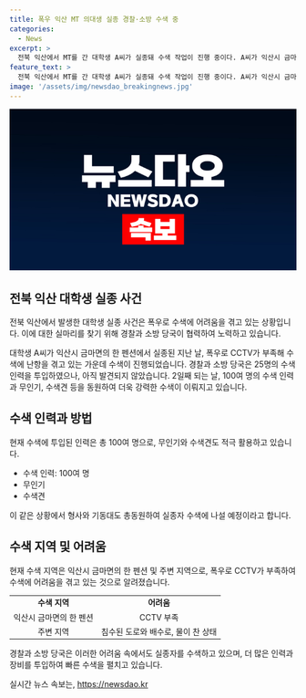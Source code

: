 ```yaml
---
title: 폭우 익산 MT 의대생 실종 경찰·소방 수색 중
categories:
  - News
excerpt: >
  전북 익산에서 MT를 간 대학생 A씨가 실종돼 수색 작업이 진행 중이다. A씨가 익산시 금마면의 펜션을 나선 시각은 오전 4시로 추정되며, 폭우로 CCTV 부재와 도로 일부 침수로 수색이 어려움을 겪고 있다. 경찰과 소방 당국은 수색을 진행 중이지만 A씨를 발견하지 못했으며, 11일 오전에는 100여 명의 수색 인력과 무인기, 수색견을 투입했다. A씨가 술을 마시고 밖으로 나갔을 가능성이 있으며, 대학생들이 머문 곳의 CCTV가 부족해 수색이 어려운 상황이라고 전했다. A씨의 수색에는 형사와 기동대도 총동원될 예정이다.
feature_text: >
  전북 익산에서 MT를 간 대학생 A씨가 실종돼 수색 작업이 진행 중이다. A씨가 익산시 금마면의 펜션을 나선 시각은 오전 4시로 추정되며, 폭우로 CCTV 부재와 도로 일부 침수로 수색이 어려움을 겪고 있다. 경찰과 소방 당국은 수색을 진행 중이지만 A씨를 발견하지 못했으며, 11일 오전에는 100여 명의 수색 인력과 무인기, 수색견을 투입했다. A씨가 술을 마시고 밖으로 나갔을 가능성이 있으며, 대학생들이 머문 곳의 CCTV가 부족해 수색이 어려운 상황이라고 전했다. A씨의 수색에는 형사와 기동대도 총동원될 예정이다.
image: '/assets/img/newsdao_breakingnews.jpg'
---
```


<p><img src="/assets/img/newsdao_breakingnews.jpg" alt="flaretime 속보" /></p>

<h2 data-ke-size="size26">전북 익산 대학생 실종 사건</h2>

<p>전북 익산에서 발생한 대학생 실종 사건은 폭우로 수색에 어려움을 겪고 있는 상황입니다. 이에 대한 실마리를 찾기 위해 경찰과 소방 당국이 협력하여 노력하고 있습니다.</p>

<p data-ke-size="size16">대학생 A씨가 익산시 금마면의 한 펜션에서 실종된 지난 날, 폭우로 CCTV가 부족해 수색에 난항을 겪고 있는 가운데 수색이 진행되었습니다. 경찰과 소방 당국은 25명의 수색 인력을 투입하였으나, 아직 발견되지 않았습니다. 2일째 되는 날, 100여 명의 수색 인력과 무인기, 수색견 등을 동원하여 더욱 강력한 수색이 이뤄지고 있습니다.</p>

<h2 data-ke-size="size24">수색 인력과 방법</h2>

<p>현재 수색에 투입된 인력은 총 100여 명으로, 무인기와 수색견도 적극 활용하고 있습니다.</p>

<ul>
<li>수색 인력: 100여 명</li>
<li>무인기</li>
<li>수색견</li>
</ul>

<p data-ke-size="size16">이 같은 상황에서 형사와 기동대도 총동원하여 실종자 수색에 나설 예정이라고 합니다.</p>

<h2 data-ke-size="size24">수색 지역 및 어려움</h2>

<p>현재 수색 지역은 익산시 금마면의 한 펜션 및 주변 지역으로, 폭우로 CCTV가 부족하여 수색에 어려움을 겪고 있는 것으로 알려졌습니다.</p>

<table>
<tr>
<td style="text-align: center; height: 17px;"><b>수색 지역</b></td>
<td style="text-align: center; height: 17px;"><b>어려움</b></td>
</tr>
<tr>
<td style="text-align: center; height: 17px;">익산시 금마면의 한 펜션</td>
<td style="text-align: center; height: 17px;">CCTV 부족</td>
</tr>
<tr>
<td style="text-align: center; height: 17px;">주변 지역</td>
<td style="text-align: center; height: 17px;">침수된 도로와 배수로, 물이 찬 상태</td>
</tr>
</table>

<p data-ke-size="size16">경찰과 소방 당국은 이러한 어려움 속에서도 실종자를 수색하고 있으며, 더 많은 인력과 장비를 투입하여 빠른 수색을 펼치고 있습니다.</p>
실시간 뉴스 속보는, <a href="https://newsdao.kr" rel="dofollow">https://newsdao.kr</a>


